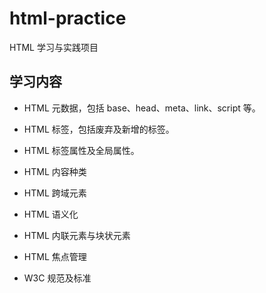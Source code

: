 # html-practice

HTML 学习与实践项目

## 学习内容

- HTML 元数据，包括 base、head、meta、link、script 等。

- HTML 标签，包括废弃及新增的标签。

- HTML 标签属性及全局属性。

- HTML 内容种类

- HTML 跨域元素

- HTML 语义化

- HTML 内联元素与块状元素

- HTML 焦点管理

- W3C 规范及标准
